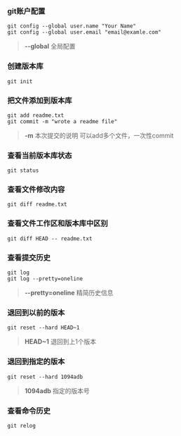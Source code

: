 ### git账户配置
```
git config --global user.name "Your Name"
git config --global user.email "email@examle.com"
```
> **--global** 全局配置

### 创建版本库
```
git init
```

### 把文件添加到版本库
```
git add readme.txt
git commit -m "wrote a readme file"
```
> **-m** 本次提交的说明
可以add多个文件，一次性commit

### 查看当前版本库状态
```
git status
```

### 查看文件修改内容
```
git diff readme.txt 
```

### 查看文件工作区和版本库中区别
```
git diff HEAD -- readme.txt
```


### 查看提交历史
```
git log
git log --pretty=oneline
```

> **--pretty=oneline** 精简历史信息

### 退回到以前的版本
```
git reset --hard HEAD~1
```
> **HEAD~1** 退回到上1个版本

### 退回到指定的版本
```
git reset --hard 1094adb
```
> **1094adb** 指定的版本号

### 查看命令历史
```
git relog
```